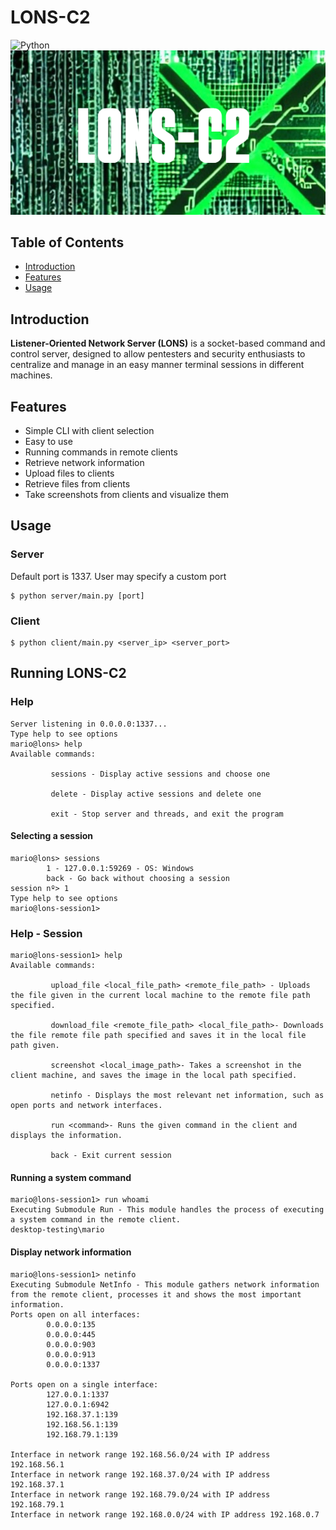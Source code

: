 # LONS-C2
![Python](https://img.shields.io/badge/Python-3776AB?style=for-the-badge&logo=python&logoColor=green) \
![Banner](https://github.com/m4riio21/LONS-C2/blob/e275c02506acca5d114b07dbff4a498124173bb4/resources/LOGO.png)


## Table of Contents

- [Introduction](#introduction)
- [Features](#features)
- [Usage](#usage)


## Introduction
**Listener-Oriented Network Server (LONS)** is a socket-based command and control server, designed to allow pentesters and security enthusiasts to centralize and manage in an easy manner terminal sessions in different machines.

## Features

- Simple CLI with client selection
- Easy to use
- Running commands in remote clients
- Retrieve network information
- Upload files to clients
- Retrieve files from clients
- Take screenshots from clients and visualize them

## Usage

### Server

Default port is 1337. User may specify a custom port
```shell
$ python server/main.py [port]
```

### Client

```shell
$ python client/main.py <server_ip> <server_port>
```

## Running LONS-C2

### Help 

```
Server listening in 0.0.0.0:1337...
Type help to see options
mario@lons> help
Available commands:

		 sessions - Display active sessions and choose one

		 delete - Display active sessions and delete one

		 exit - Stop server and threads, and exit the program
```

#### Selecting a session

```
mario@lons> sessions
		1 - 127.0.0.1:59269 - OS: Windows
		back - Go back without choosing a session
session nº> 1
Type help to see options
mario@lons-session1>
```

### Help - Session

```
mario@lons-session1> help
Available commands:

		 upload_file <local_file_path> <remote_file_path> - Uploads the file given in the current local machine to the remote file path specified.

		 download_file <remote_file_path> <local_file_path>- Downloads the file remote file path specified and saves it in the local file path given.

		 screenshot <local_image_path>- Takes a screenshot in the client machine, and saves the image in the local path specified.

		 netinfo - Displays the most relevant net information, such as open ports and network interfaces.

		 run <command>- Runs the given command in the client and displays the information.

		 back - Exit current session
```

#### Running a system command

```
mario@lons-session1> run whoami
Executing Submodule Run - This module handles the process of executing a system command in the remote client.
desktop-testing\mario
```

#### Display network information

```
mario@lons-session1> netinfo
Executing Submodule NetInfo - This module gathers network information from the remote client, processes it and shows the most important information.
Ports open on all interfaces:
		0.0.0.0:135
		0.0.0.0:445
		0.0.0.0:903
		0.0.0.0:913
		0.0.0.0:1337

Ports open on a single interface:
		127.0.0.1:1337
		127.0.0.1:6942
		192.168.37.1:139
		192.168.56.1:139
		192.168.79.1:139

Interface in network range 192.168.56.0/24 with IP address 192.168.56.1
Interface in network range 192.168.37.0/24 with IP address 192.168.37.1
Interface in network range 192.168.79.0/24 with IP address 192.168.79.1
Interface in network range 192.168.0.0/24 with IP address 192.168.0.7
```



